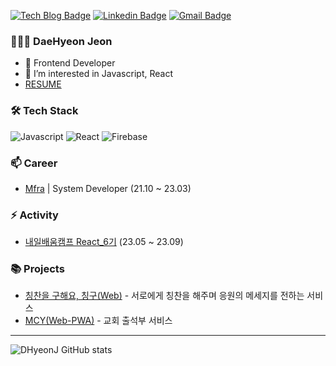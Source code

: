 [![Tech Blog Badge](http://img.shields.io/badge/-Tech%20blog-black?style=flat-square&logo=github&link=https://dhyeonj.github.io/)](https://dhyeonj.github.io/)
[![Linkedin Badge](https://img.shields.io/badge/-LinkedIn-blue?style=flat-square&logo=Linkedin&logoColor=white&link=https://https://www.linkedin.com/in/daehyeon-jeon-3a5155266/)](https://www.linkedin.com/in/daehyeon-jeon-3a5155266/)
[![Gmail Badge](https://img.shields.io/badge/-Gmail-d14836?style=flat-square&logo=Gmail&logoColor=white&link=mailto:eogus724@gmail.com)](mailto:eogus724@gmail.com)

### 👨🏻‍💻 DaeHyeon Jeon

- 👨 Frontend Developer
- 🌱 I’m interested in Javascript, React
- [ RESUME ](https://www.notion.so/DaeHyeon-Jeon-3486f89ba3c740f3ae45b79172820f1c)

### 🛠 Tech Stack

<div>
<img alt="Javascript" src="https://img.shields.io/badge/Javascript-F7DF1E.svg?&style=flat&logo=Javascript&logoColor=white">
<img alt="React" src="https://img.shields.io/badge/React-61DAFB.svg?&style=flat&logo=React&logoColor=black">
<img alt="Firebase" src="https://img.shields.io/badge/Firebase-FFCA28.svg?&style=flat&logo=Firebase&logoColor=white">
</div>

### 📫 Career

- [Mfra](http://mfra.co.kr/) | System Developer (21.10 ~ 23.03)

### ⚡ Activity

- [내일배움캠프 React_6기](https://nbcamp.spartacodingclub.kr/) (23.05 ~ 23.09)

### 📚 Projects

- [칭찬을 구해요, 칭구(Web)](https://praises.vercel.app/) - 서로에게 칭찬을 해주며 응원의 메세지를 전하는 서비스
- [MCY(Web-PWA)](https://mokchun-youth.netlify.app/) - 교회 출석부 서비스

<hr />

![DHyeonJ GitHub stats](https://github-readme-stats.vercel.app/api?username=DHyeonJ&theme=dark&show_icons=true)
